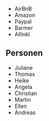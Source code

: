 - AirBnB
- Amazon
- Paypal
- Barmer
- AllInkl



## Personen
- Juliane
- Thomas 
- Heike
- Angela
- Christian
- Martin 
- Ellen
- Andreas
